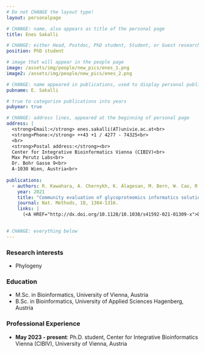 ```yaml
---
# Do not CHANGE the layout type!
layout: personalpage

# CHANGE: name, also appears as title of the personal page
title: Enes Sakalli

# CHANGE: either Head, Postdoc, PhD student, Student, or Guest researcher
position: PhD student

# image that will appear in the people page
image: /assets/img/people/new_pics/enes_1.png
image2: /assets/img/people/new_pics/enes_2.png

# CHANGE: name appeared in publications, used to display personal publications
pubname: E. Sakalli

# true to categorize publications into years
pubyear: true

# CHANGE: address lines, appeared at the beginning of personal page
address: |
  <strong>Email:</strong> enes.sakalli(AT)univie.ac.at<br>
  <strong>Phone:</strong> ++43 +1 / 4277 - 74325<br>
  <br>
  <strong>Postal address:</strong><br>
  Center for Integrative Bioinformatics Vienna (CIBIV)<br>
  Max Perutz Labs<br>
  Dr. Bohr Gasse 9<br>
  A-1030 Wien, Austria<br>
  
publications:
  - authors: R. Kawahara, A. Chernykh, K. Alagesan, M. Bern, W. Cao, R.J. Chalkley, K. Cheng, M.S. Choo, N. Edwards, R. Goldman, M. Hoffmann, Y. Hu, Y. Huang, J.Y. Kim, D. Kletter, B. Liquet, M. Liu, Y. Mechref, B. Meng, S. Neelamegham, T. Nguyen-Khuong, J. Nilsson, A. Pap, G.W. Park, B.L. Parker, C.L. Pegg, J.M. Penninger, T.K. Phung, M. Pioch, E. Rapp, <u>E. Sakalli</u>, M. Sanda, B.L. Schulz, N.E. Scott, G. Sofronov, J. Stadlmann, S.Y. Vakhrushev, C.M. Woo, H.-Y. Wu, P. Yang, W. Ying, H. Zhang, Y. Zhang, J. Zhao, J. Zaia, S.M. Haslam, G. Palmisano, J.S. Yoo, G. Larson, K.-H. Khoo, K.F. Medzihradszky, D. Kolarich, N.H. Packer, and M. Thaysen-Andersen
    year: 2021
    title: "Community evaluation of glycoproteomics informatics solutions reveals high-performance search strategies for serum glycopeptide analysis."
    journal: Nat. Methods, 18, 1304-1316. 
    links: |
      (<A HREF="http://dx.doi.org/10.1128/10.1038/s41592-021-01309-x">DOI&#58; 10.1038/s41592-021-01309-x</A>)

  
# CHANGE: everything below
---
```

### Research interests
<div class="hline"></div>

* Phylogeny

### Education
<div class="hline"></div>

* M.Sc. in Bioinformatics, University of Vienna, Austria
* B.Sc. in Bioinformatics, University of Applied Sciences Hagenberg, Austria


### Professional Experience
<div class="hline"></div>

* __May 2023 - present__: Ph.D. student, Center for Integrative Bioinformatics Vienna (CIBIV), University of Vienna, Austria




